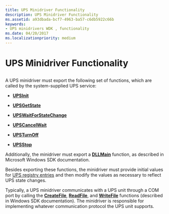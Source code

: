 ```yaml
---
title: UPS Minidriver Functionality
description: UPS Minidriver Functionality
ms.assetid: a93dbada-bcf7-4963-ba57-c6db5922c66b
keywords:
- UPS minidrivers WDK , functionality
ms.date: 04/20/2017
ms.localizationpriority: medium
---
```


# UPS Minidriver Functionality


## <span id="ddk_ups_minidriver_functionality_kg"></span><span id="DDK_UPS_MINIDRIVER_FUNCTIONALITY_KG"></span>


A UPS minidriver must export the following set of functions, which are called by the system-supplied UPS service:

-   [**UPSInit**](/windows-hardware/drivers/ddi/upssvc/nf-upssvc-upsinit)

-   [**UPSGetState**](/windows-hardware/drivers/ddi/upssvc/nf-upssvc-upsgetstate)

-   [**UPSWaitForStateChange**](/windows-hardware/drivers/ddi/upssvc/nf-upssvc-upswaitforstatechange)

-   [**UPSCancelWait**](/windows-hardware/drivers/ddi/upssvc/nf-upssvc-upscancelwait)

-   [**UPSTurnOff**](/windows-hardware/drivers/ddi/upssvc/nf-upssvc-upsturnoff)

-   [**UPSStop**](/windows-hardware/drivers/ddi/upssvc/nf-upssvc-upsstop)

Additionally, the minidriver must export a [**DLLMain**](/windows/desktop/Dlls/dllmain) function, as described in Microsoft Windows SDK documentation.

Besides exporting these functions, the minidriver must provide initial values for [UPS registry entries](ups-registry-entries.md) and then modify the values as necessary to reflect UPS state changes.

Typically, a UPS minidriver communicates with a UPS unit through a COM port by calling the [**CreateFile**](/windows/win32/api/fileapi/nf-fileapi-createfilea), [**ReadFile**](/windows/win32/api/fileapi/nf-fileapi-readfile), and [**WriteFile**](/windows/win32/api/fileapi/nf-fileapi-writefile) functions (described in Windows SDK documentation). The minidriver is responsible for implementing whatever communication protocol the UPS unit supports.

 

